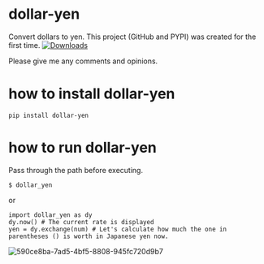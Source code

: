 # dollar-yen
Convert dollars to yen.
This project (GitHub and PYPI) was created for the first time. 
[![Downloads](https://static.pepy.tech/badge/dollar-yen/month)](https://pepy.tech/project/dollar-yen)

Please give me any comments and opinions.
# how to install dollar-yen
    pip install dollar-yen

# how to run dollar-yen
Pass through the path before executing.


    $ dollar_yen
or

    import dollar_yen as dy
    dy.now() # The current rate is displayed
    yen = dy.exchange(num) # Let's calculate how much the one in parentheses () is worth in Japanese yen now.
![590ce8ba-7ad5-4bf5-8808-945fc720d9b7](https://github.com/spc-nmurata/dollar-yen/assets/172005627/fcde4682-5f00-470c-bb6a-1956b6588a36)
